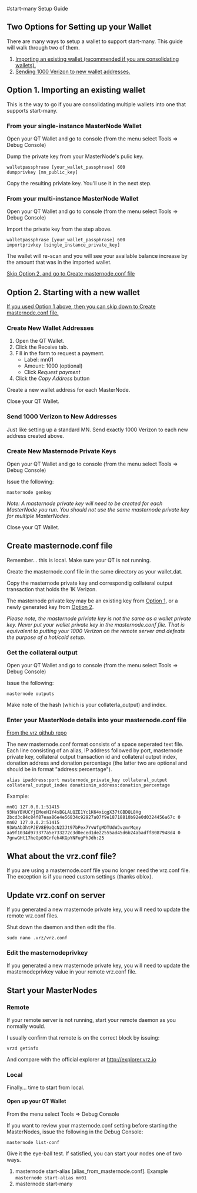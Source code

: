 #start-many Setup Guide

## Two Options for Setting up your Wallet

There are many ways to setup a wallet to support start-many. This guide will walk through two of them.

1. [Importing an existing wallet (recommended if you are consolidating wallets).](#option1)
2. [Sending 1000 Verizon to new wallet addresses.](#option2)

## <a name="option1"></a>Option 1. Importing an existing wallet

This is the way to go if you are consolidating multiple wallets into one that supports start-many.

### From your single-instance MasterNode Wallet

Open your QT Wallet and go to console (from the menu select Tools => Debug Console)

Dump the private key from your MasterNode's pulic key.

```
walletpassphrase [your_wallet_passphrase] 600
dumpprivkey [mn_public_key]
```

Copy the resulting priviate key. You'll use it in the next step.

### From your multi-instance MasterNode Wallet

Open your QT Wallet and go to console (from the menu select Tools => Debug Console)

Import the private key from the step above.

```
walletpassphrase [your_wallet_passphrase] 600
importprivkey [single_instance_private_key]
```

The wallet will re-scan and you will see your available balance increase by the amount that was in the imported wallet.

[Skip Option 2. and go to Create masternode.conf file](#masternodeconf)

## <a name="option2"></a>Option 2. Starting with a new wallet

[If you used Option 1 above, then you can skip down to Create masternode.conf file.](#masternodeconf)

### Create New Wallet Addresses

1. Open the QT Wallet.
2. Click the Receive tab.
3. Fill in the form to request a payment.
   - Label: mn01
   - Amount: 1000 (optional)
   - Click _Request payment_
4. Click the _Copy Address_ button

Create a new wallet address for each MasterNode.

Close your QT Wallet.

### Send 1000 Verizon to New Addresses

Just like setting up a standard MN. Send exactly 1000 Verizon to each new address created above.

### Create New Masternode Private Keys

Open your QT Wallet and go to console (from the menu select Tools => Debug Console)

Issue the following:

`masternode genkey`

_Note: A masternode private key will need to be created for each MasterNode you run. You should not use the same masternode private key for multiple MasterNodes._

Close your QT Wallet.

## <a name="masternodeconf"></a>Create masternode.conf file

Remember... this is local. Make sure your QT is not running.

Create the masternode.conf file in the same directory as your wallet.dat.

Copy the masternode private key and correspondig collateral output transaction that holds the 1K Verizon.

The masternode private key may be an existing key from [Option 1](#option1), or a newly generated key from [Option 2](#option2).

_Please note, the masternode priviate key is not the same as a wallet private key. Never put your wallet private key in the masternode.conf file. That is equivalent to putting your 1000 Verizon on the remote server and defeats the purpose of a hot/cold setup._

### Get the collateral output

Open your QT Wallet and go to console (from the menu select Tools => Debug Console)

Issue the following:

`masternode outputs`

Make note of the hash (which is your collaterla_output) and index.

### Enter your MasterNode details into your masternode.conf file

[From the vrz github repo](https://github.com/vrz-crypto/vrz/blob/master/doc/masternode_conf.md)

The new masternode.conf format consists of a space seperated text file. Each line consisting of an alias, IP address followed by port, masternode private key, collateral output transaction id and collateral output index, donation address and donation percentage (the latter two are optional and should be in format "address:percentage").

```
alias ipaddress:port masternode_private_key collateral_output collateral_output_index donationin_address:donation_percentage
```

Example:

```
mn01 127.0.0.1:51415 93HaYBVUCYjEMeeH1Y4sBGLALQZE1Yc1K64xiqgX37tGBDQL8Xg 2bcd3c84c84f87eaa86e4e56834c92927a07f9e18718810b92e0d0324456a67c 0
mn02 127.0.0.2:51415 93WaAb3htPJEV8E9aQcN23Jt97bPex7YvWfgMDTUdWJvzmrMqey aa9f1034d973377a5e733272c3d0eced1de22555ad45d6b24abadff8087948d4 0 7gnwGHt17heGpG9Crfeh4KGpYNFugPhJdh:25
```

## What about the vrz.conf file?

If you are using a masternode.conf file you no longer need the vrz.conf file. The exception is if you need custom settings (thanks oblox).

## Update vrz.conf on server

If you generated a new masternode private key, you will need to update the remote vrz.conf files.

Shut down the daemon and then edit the file.

`sudo nano .vrz/vrz.conf`

### Edit the masternodeprivkey

If you generated a new masternode private key, you will need to update the masternodeprivkey value in your remote vrz.conf file.

## Start your MasterNodes

### Remote

If your remote server is not running, start your remote daemon as you normally would.

I usually confirm that remote is on the correct block by issuing:

`vrzd getinfo`

And compare with the official explorer at http://explorer.vrz.io

### Local

Finally... time to start from local.

#### Open up your QT Wallet

From the menu select Tools => Debug Console

If you want to review your masternode.conf setting before starting the MasterNodes, issue the following in the Debug Console:

`masternode list-conf`

Give it the eye-ball test. If satisfied, you can start your nodes one of two ways.

1. masternode start-alias [alias_from_masternode.conf]. Example `masternode start-alias mn01`
2. masternode start-many
